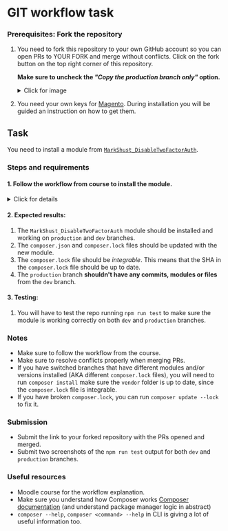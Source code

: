 # GIT workflow task

### Prerequisites: Fork the repository
1. You need to fork this repository to your own GitHub account so you can open PRs to YOUR FORK and merge without conflicts. Click on the fork button on the top right corner of this repository.

   **Make sure to uncheck the *"Copy the production branch only"* option.**
   <details>
      <summary>Click for image</summary>
   <img src="git-test/creating-a-fork.png" alt="fork" />
   </details>

2. You need your own keys for [Magento](https://commercemarketplace.adobe.com/). During installation you will be guided an instruction on how to get them.

## Task
You need to install a module from [`MarkShust_DisableTwoFactorAuth`](https://github.com/markshust/magento2-module-disabletwofactorauth).

### Steps and requirements
#### 1. Follow the workflow from course to install the module.
<details>
   <summary>Click for details</summary>

   1. **Clone** this repo and setup Magento by running `npm install` and `npm run start`. This is simple CMA app with sample data.
   2. Create a new branch from `production`.
   3. Install the module
   4. Commit the changes
   5. Push the changes to your forked repository
   6. Open a PR to merge the changes to the `dev` branch of your forked repository
   7. Merge the PR (you will need to resolve conflicts) to `dev` branch
   8. Open a PR to merge the changes to the `production` branch of your forked repository
   9. Merge the PR to `production` branch

   <br/>
   Image for context:
   <img src="git-test/git-workflow.png" alt="workflow" />
   </details>

#### 2. Expected results:
   1. The `MarkShust_DisableTwoFactorAuth` module should be installed and working on `production` and `dev` branches.
   2. The `composer.json` and `composer.lock` files should be updated with the new module.
   3. The `composer.lock` file should be *integrable*. This means that the SHA in the `composer.lock` file should be up to date.
   4. The `production` branch **shouldn't have any commits, modules or files** from the `dev` branch.

#### 3. Testing:
   1. You will have to test the repo running `npm run test` to make sure the module is working correctly on both `dev` and `production` branches.

### Notes
- Make sure to follow the workflow from the course.
- Make sure to resolve conflicts properly when merging PRs.
- If you have switched branches that have different modules and/or versions installed (AKA different `composer.lock` files), you will need to run `composer install` make sure the `vendor` folder is up to date, since the `composer.lock` file is integrable.
- If you have broken `composer.lock`, you can run `composer update --lock` to fix it.

### Submission
- Submit the link to your forked repository with the PRs opened and merged.
- Submit two screenshots of the `npm run test` output for both `dev` and `production` branches.

### Useful resources
- Moodle course for the workflow explanation.
- Make sure you understand how Composer works [Composer documentation](https://getcomposer.org/doc/01-basic-usage.md) (and understand package manager logic in abstract)
- `composer --help`, `composer <command> --help` in CLI is giving a lot of useful information too.
